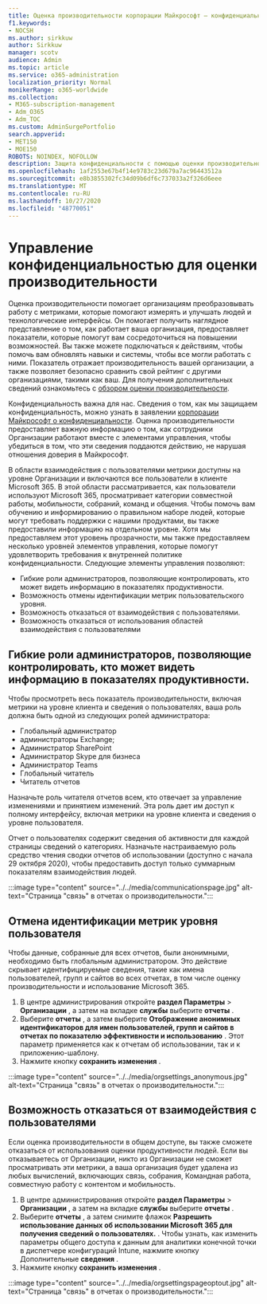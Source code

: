 ```yaml
---
title: Оценка производительности корпорации Майкрософт — конфиденциальность
f1.keywords:
- NOCSH
ms.author: sirkkuw
author: Sirkkuw
manager: scotv
audience: Admin
ms.topic: article
ms.service: o365-administration
localization_priority: Normal
monikerRange: o365-worldwide
ms.collection:
- M365-subscription-management
- Adm_O365
- Adm_TOC
ms.custom: AdminSurgePortfolio
search.appverid:
- MET150
- MOE150
ROBOTS: NOINDEX, NOFOLLOW
description: Защита конфиденциальности с помощью оценки производительности.
ms.openlocfilehash: 1af2553e67b4f14e9783c23d679a7ac96443512a
ms.sourcegitcommit: e8b3855302fc34d09b6df6c737033a2f326d6eee
ms.translationtype: MT
ms.contentlocale: ru-RU
ms.lasthandoff: 10/27/2020
ms.locfileid: "48770051"
---
```

# <a name="privacy-controls-for-productivity-score"></a>Управление конфиденциальностью для оценки производительности

Оценка производительности помогает организациям преобразовывать работу с метриками, которые помогают измерять и улучшать людей и технологические интерфейсы. Он помогает получить наглядное представление о том, как работает ваша организация, предоставляет показатели, которые помогут вам сосредоточиться на повышении возможностей.  Вы также можете подключаться к действиям, чтобы помочь вам обновлять навыки и системы, чтобы все могли работать с ними. Показатель отражает производительность вашей организации, а также позволяет безопасно сравнить свой рейтинг с другими организациями, такими как ваш.  Для получения дополнительных сведений ознакомьтесь с [обзором оценки производительности](productivity-score.md).

Конфиденциальность важна для нас. Сведения о том, как мы защищаем конфиденциальность, можно узнать в заявлении [корпорации Майкрософт о конфиденциальности](https://privacy.microsoft.com/privacystatement). Оценка производительности предоставляет важную информацию о том, как сотрудники Организации работают вместе с элементами управления, чтобы убедиться в том, что эти сведения поддаются действию, не нарушая отношения доверия в Майкрософт.

В области взаимодействия с пользователями метрики доступны на уровне Организации и включаются все пользователи в клиенте Microsoft 365. В этой области рассматривается, как пользователи используют Microsoft 365, просматривает категории совместной работы, мобильности, собраний, команд и общения. Чтобы помочь вам обучению и информированию о правильном наборе людей, которые могут требовать поддержки с нашими продуктами, вы также предоставили информацию на отдельном уровне. Хотя мы предоставляем этот уровень прозрачности, мы также предоставляем несколько уровней элементов управления, которые помогут удовлетворить требования к внутренней политике конфиденциальности.
Следующие элементы управления позволяют:

- Гибкие роли администраторов, позволяющие контролировать, кто может видеть информацию в показателях продуктивности.
- Возможность отмены идентификации метрик пользовательского уровня.
- Возможность отказаться от взаимодействия с пользователями.
- Возможность отказаться от использования областей взаимодействия с пользователями

## <a name="flexible-admin-roles-to-control-who-can-see-the-information-in-productivity-score"></a>Гибкие роли администраторов, позволяющие контролировать, кто может видеть информацию в показателях продуктивности.

Чтобы просмотреть весь показатель производительности, включая метрики на уровне клиента и сведения о пользователях, ваша роль должна быть одной из следующих ролей администратора:

- Глобальный администратор
- администраторы Exchange;
- Администратор SharePoint
- Администратор Skype для бизнеса
- Администратор Teams
- Глобальный читатель
- Читатель отчетов

Назначьте роль читателя отчетов всем, кто отвечает за управление изменениями и принятием изменений. Эта роль дает им доступ к полному интерфейсу, включая метрики на уровне клиента и сведения о уровне пользователя.

Отчет о пользователях содержит сведения об активности для каждой страницы сведений о категориях. Назначьте настраиваемую роль средство чтения сводки отчетов об использовании (доступно с начала 29 октября 2020), чтобы предоставить доступ только суммарным показателям взаимодействия людей.

:::image type="content" source="../../media/communicationspage.jpg" alt-text="Страница &quot;связь&quot; в отчетах о производительности.":::

## <a name="de-identification-of-user-level-metrics"></a>Отмена идентификации метрик уровня пользователя

Чтобы данные, собранные для всех отчетов, были анонимными, необходимо быть глобальным администратором. Это действие скрывает идентифицируемые сведения, такие как имена пользователей, групп и сайтов во всех отчетах, в том числе оценку производительности и использование Microsoft 365.

1. В центре администрирования откройте **раздел Параметры**   >   **Организации** , а затем на вкладке **службы** выберите **отчеты** .
2. Выберите  **отчеты** , а затем выберите  **Отображение анонимных идентификаторов для имен пользователей, групп и сайтов в отчетах по показателю эффективности и использованию** . Этот параметр применяется как к отчетам об использовании, так и к приложению-шаблону.
3. Нажмите кнопку  **сохранить изменения** .

:::image type="content" source="../../media/orgsettings_anonymous.jpg" alt-text="Страница &quot;связь&quot; в отчетах о производительности.":::

## <a name="capability-to-opt-out-of-people-experiences"></a>Возможность отказаться от взаимодействия с пользователями

Если оценка производительности в общем доступе, вы также сможете отказаться от использования оценки продуктивности людей. Если вы отказываетесь от Организации, никто из Организации не сможет просматривать эти метрики, а ваша организация будет удалена из любых вычислений, включающих связь, собрания, Командная работа, совместную работу с контентом и мобильность.

1. В центре администрирования откройте **раздел Параметры**   >   **Организации** , а затем на вкладке **службы** выберите **отчеты** .
2. Выберите  **отчеты** , а затем снимите флажок  **Разрешить использование данных об использовании Microsoft 365 для получения сведений о пользователях.** . Чтобы узнать, как изменить параметры общего доступа к данным для аналитики конечной точки в диспетчере конфигураций Intune, нажмите кнопку Дополнительные **сведения** .
3. Нажмите кнопку  **сохранить изменения** .

:::image type="content" source="../../media/orgsettingspageoptout.jpg" alt-text="Страница &quot;связь&quot; в отчетах о производительности.":::